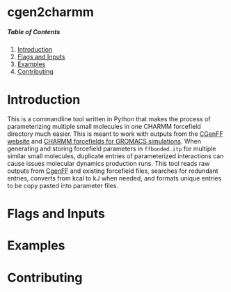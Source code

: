 # cgen2charmm

##### Table of Contents  
1. [Introduction](#headers)
2. [Flags and Inputs](#headers)
3. [Examples](#headers)
4. [Contributing](#headers)

# Introduction
This is a commandline tool written in Python that makes the process of parameterizing multiple small molecules in one CHARMM forcefield directory much easier. This is meant to work with outputs from the [CGenFF website](https://cgenff.com/) and [CHARMM forcefields for GROMACS simulations](https://www.ncbi.nlm.nih.gov/pmc/articles/PMC5199616/). 
When generating and storing forcefield parameters in `ffbonded.itp` for multiple similar small molecules, duplicate entries of parameterized interactions can cause issues molecular dynamics production runs. This tool reads raw outputs from [CgenFF](https://cgenff.com/) and existing forcefield files, searches for redundant entries, converts from kcal to kJ when needed, and formats unique entries to be copy pasted into parameter files. 


# Flags and Inputs
# Examples 
# Contributing



